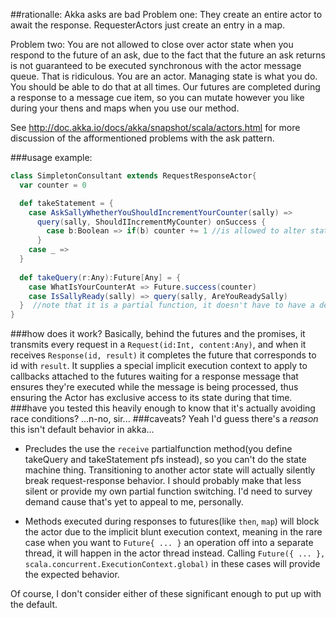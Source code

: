 ##rationalle: Akka asks are bad
Problem one: They create an entire actor to await the response. RequesterActors just create an entry in a map.

Problem two: You are not allowed to close over actor state when you respond to the future of an ask, due to the fact that the future an ask returns is not guaranteed to be executed synchronous with the actor message queue. That is ridiculous. You are an actor. Managing state is what you do. You should be able to do that at all times. Our futures are completed during a response to a message cue item, so you can mutate however you like during your thens and maps when you use our method.

See http://doc.akka.io/docs/akka/snapshot/scala/actors.html for more discussion of the afformentioned problems with the ask pattern.

###usage example:
```scala
class SimpletonConsultant extends RequestResponseActor{
  var counter = 0

  def takeStatement = {
    case AskSallyWhetherYouShouldIncrementYourCounter(sally) =>
      query(sally, ShouldIIncrementMyCounter) onSuccess {
        case b:Boolean => if(b) counter += 1 //is allowed to alter state, as this is executed while processing the return message from sally
      }
    case _ =>
  }
  
  def takeQuery(r:Any):Future[Any] = {
    case WhatIsYourCounterAt => Future.success(counter)
    case IsSallyReady(sally) => query(sally, AreYouReadySally)
  }  //note that it is a partial function, it doesn't have to have a default cause. The future 
}
```

###how does it work?
Basically, behind the futures and the promises, it transmits every request in a `Request(id:Int, content:Any)`, and when it receives `Response(id, result)` it completes the future that corresponds to id with `result`. It supplies a special implicit execution context to apply to callbacks attached to the futures waiting for a response message that ensures they're executed while the message is being processed, thus ensuring the Actor has exclusive access to its state during that time.
###have you tested this heavily enough to know that it's actually avoiding race conditions?
...n-no, sir...
###caveats?
Yeah I'd guess there's a *reason* this isn't default behavior in akka...

* Precludes the use the `receive` partialfunction method(you define takeQuery and takeStatement pfs instead), so you can't do the state machine thing. Transitioning to another actor state will actually silently break request-response behavior. I should probably make that less silent or provide my own partial function switching. I'd need to survey demand cause that's yet to appeal to me, personally.

* Methods executed during responses to futures(like `then`, `map`) will block the actor due to the implicit blunt execution context, meaning in the rare case when you want to `Future{ ... }` an operation off into a separate thread, it will happen in the actor thread instead. Calling `Future({ ... }, scala.concurrent.ExecutionContext.global)` in these cases will provide the expected behavior.

Of course, I don't consider either of these significant enough to put up with the default.